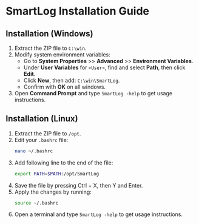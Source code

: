 # SmartLog Installation Guide

## Installation (Windows)

1. Extract the ZIP file to `C:\win`.
2. Modify system environment variables:
   - Go to **System Properties** >> **Advanced** >> **Environment Variables**.
   - Under **User Variables** for `<User>`, find and select **Path**, then click **Edit**.
   - Click **New**, then add: `C:\win\SmartLog`.
   - Confirm with **OK** on all windows.
3. Open **Command Prompt** and type `SmartLog -help` to get usage instructions.

## Installation (Linux)

1. Extract the ZIP file to `/opt`.
2. Edit your `.bashrc` file:
   ```bash
   nano ~/.bashrc
3. Add following line to the end of the file:
    ```bash 
    export PATH=$PATH:/opt/SmartLog
4. Save the file by pressing Ctrl + X, then Y and Enter.
5. Apply the changes by running:
    ```bash
    source ~/.bashrc
6. Open a terminal and type `SmartLog -help` to get usage instructions.

